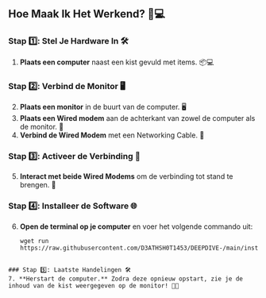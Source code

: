 ## Hoe Maak Ik Het Werkend? 🚀💻

### Stap 1️⃣: Stel Je Hardware In 🛠️
1. **Plaats een computer** naast een kist gevuld met items. 📦💻

### Stap 2️⃣: Verbind de Monitor 🖥️
2. **Plaats een monitor** in de buurt van de computer. 🖥️
3. **Plaats een Wired modem** aan de achterkant van zowel de computer als de monitor. 📡
4. **Verbind de Wired Modem** met een Networking Cable. 🔗

### Stap 3️⃣: Activeer de Verbinding 🔌
5. **Interact met beide Wired Modems** om de verbinding tot stand te brengen. 🤝

### Stap 4️⃣: Installeer de Software 🌐
6. **Open de terminal op je computer** en voer het volgende commando uit:
   ```shell
   wget run https://raw.githubusercontent.com/D3ATHSH0T1453/DEEPDIVE-/main/install.lua
```

### Stap 5️⃣: Laatste Handelingen 🛠️
7. **Herstart de computer.** Zodra deze opnieuw opstart, zie je de inhoud van de kist weergegeven op de monitor! 🎉👀
